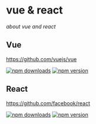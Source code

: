 # vue & react
*about vue and react*

## Vue

https://github.com/vuejs/vue

[![npm downloads](https://img.shields.io/npm/dm/vue.svg)](https://www.npmjs.com/package/vue)
[![npm version](https://img.shields.io/npm/v/vue.svg?style=flat)](https://www.npmjs.com/package/vue)


## React

https://github.com/facebook/react

[![npm downloads](https://img.shields.io/npm/dm/react.svg)](https://www.npmjs.com/package/react)
[![npm version](https://img.shields.io/npm/v/react.svg?style=flat)](https://www.npmjs.com/package/react)
